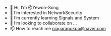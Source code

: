 - 👋 Hi, I’m @Yewon-Song
- 👀 I’m interested in NetworkSecurity
- 🌱 I’m currently learning Signals and System
- 💞️ I’m looking to collaborate on ...
- 📫 How to reach me niagarapokpo@naver.com

<!---
Yewon-Song/Yewon-Song is a ✨ special ✨ repository because its `README.md` (this file) appears on your GitHub profile.
You can click the Preview link to take a look at your changes.
--->
